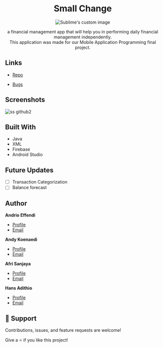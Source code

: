 <h1 align="center">Small Change</h1>

<p align="center">
  <img src="https://user-images.githubusercontent.com/47781518/121288159-1a6c6000-c90d-11eb-9f89-34698985a87a.png?raw=true" alt="Sublime's custom image"/>
</p>


<p align="center">a financial management app that will help you in performing daily financial management independently.</br>This application was made for our Mobile Application Programming final project.</p>
 
## Links

- [Repo](https://github.com/Andrioeffendi31/SmallChange "SmallChange Repo")

- [Bugs](https://github.com/Andrioeffendi31/SmallChange/issues "Issues Page")

## Screenshots
![ss github2](https://user-images.githubusercontent.com/47781518/121289058-96b37300-c90e-11eb-8ed4-d3845d9ef3b3.png "Income & Outcome Page")

## Built With

- Java
- XML
- Firebase
- Android Studio

## Future Updates

- [ ] Transaction Categorization
- [ ] Balance forecast

## Author

**Andrio Effendi**

- [Profile](https://github.com/Andrioeffendi31 "Andrio Effendi")
- [Email](mailto:andrioeffendi31@gmail.com?subject=Hi "Hi!")

**Andy Koenaedi**

- [Profile](https://github.com/negpastalia "Andy Koesnaedi")
- [Email](mailto:andrioeffendi31@gmail.com?subject=Hi "Hi!")

**Afri Sanjaya**

- [Profile](https://github.com/afrisanjaya "Afri Sanjaya")
- [Email](mailto:andrioeffendi31@gmail.com?subject=Hi "Hi!")

**Hans Adithio**

- [Profile](https://github.com/2haus "Hans Adithio")
- [Email](mailto:andrioeffendi31@gmail.com?subject=Hi "Hi!")

## 🤝 Support

Contributions, issues, and feature requests are welcome!

Give a ⭐️ if you like this project!
